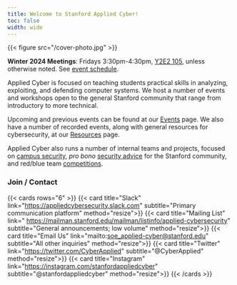 ```yaml
---
title: Welcome to Stanford Applied Cyber!
toc: false
width: wide
---
```


{{< figure src="/cover-photo.jpg" >}}

**Winter 2024 Meetings**: Fridays 3:30pm-4:30pm, [Y2E2 105](https://campus-map.stanford.edu/?srch=Y2E2), unless otherwise noted. See [event schedule](https://docs.google.com/spreadsheets/d/1BRya2g0tXbu1OQDVHjcpaixstF0pof3E1WKAKlbYOjU/).

Applied Cyber is focused on teaching students practical skills in analyzing, exploiting, and defending computer systems. We host a number of events and workshops open to the general Stanford community that range from introductory to more technical.

Upcoming and previous events can be found at our [Events](/events) page. We also have a number of recorded events, along with general resources for cybersecurity, at our [Resources](/resources) page. 

Applied Cyber also runs a number of internal teams and projects, focused on [campus security](/projects), *pro bono* [security advice](https://securityclinic.org) for the Stanford community, and red/blue team [competitions](/competitions).

### Join / Contact

{{< cards rows="6" >}}
{{< card title="Slack" link="https://appliedcybersecurity.slack.com" subtitle="Primary communication platform" method="resize">}}
{{< card title="Mailing List" link=" https://mailman.stanford.edu/mailman/listinfo/applied-cybersecurity" subtitle="General announcements; low volume" method="resize">}}
{{< card title="Email Us" link="mailto:soe_applied-cyber@stanford.edu" subtitle="All other inquiries" method="resize">}}
{{< card title="Twitter" link="https://twitter.com/CyberApplied" subtitle="@CyberApplied" method="resize">}}
{{< card title="Instagram" link="https://instagram.com/stanfordappliedcyber" subtitle="@stanfordappliedcyber" method="resize">}}
{{< /cards >}}
